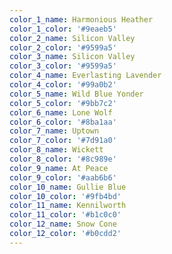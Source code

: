 ```yaml
---
color_1_name: Harmonious Heather
color_1_color: '#9eaeb5'
color_2_name: Silicon Valley
color_2_color: '#9599a5'
color_3_name: Silicon Valley
color_3_color: '#9599a5'
color_4_name: Everlasting Lavender
color_4_color: '#99a0b2'
color_5_name: Wild Blue Yonder
color_5_color: '#9bb7c2'
color_6_name: Lone Wolf
color_6_color: '#8ba1aa'
color_7_name: Uptown
color_7_color: '#7d91a0'
color_8_name: Wickett
color_8_color: '#8c989e'
color_9_name: At Peace
color_9_color: '#aab6b6'
color_10_name: Gullie Blue
color_10_color: '#9fb4bd'
color_11_name: Kennilworth
color_11_color: '#b1c0c0'
color_12_name: Snow Cone
color_12_color: '#b0cdd2'
---
```

